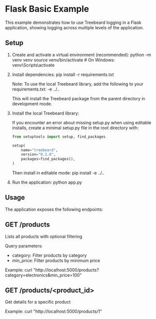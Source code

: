 # Flask Basic Example

This example demonstrates how to use Treebeard logging in a Flask application, showing logging across multiple levels of the application.

## Setup

1. Create and activate a virtual environment (recommended):
   python -m venv venv
   source venv/bin/activate # On Windows: venv\Scripts\activate

2. Install dependencies:
   pip install -r requirements.txt

   Note: To use the local Treebeard library, add the following to your requirements.txt:
   -e ../..

   This will install the Treebeard package from the parent directory in development mode.

3. Install the local Treebeard library:

   If you encounter an error about missing setup.py when using editable installs,
   create a minimal setup.py file in the root directory with:

   ```python
   from setuptools import setup, find_packages

   setup(
       name="treebeard",
       version="0.1.0",
       packages=find_packages(),
   )
   ```

   Then install in editable mode:
   pip install -e ../..

4. Run the application:
   python app.py

## Usage

The application exposes the following endpoints:

## GET /products

Lists all products with optional filtering

Query parameters:

- category: Filter products by category
- min_price: Filter products by minimum price

Example:
curl "http://localhost:5000/products?category=electronics&min_price=100"

## GET /products/<product_id>

Get details for a specific product

Example:
curl "http://localhost:5000/products/1"
